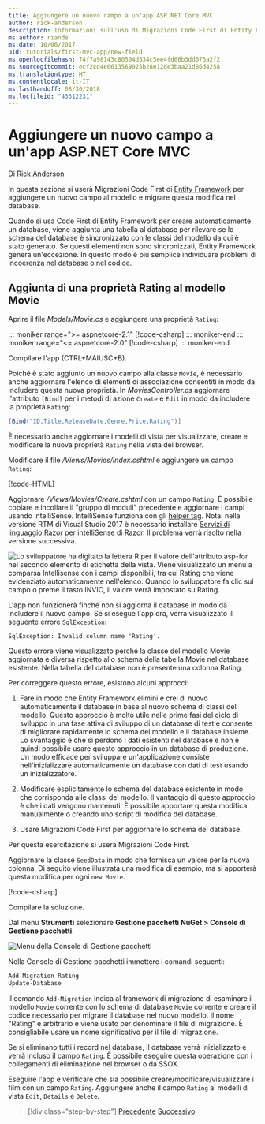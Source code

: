 ```yaml
---
title: Aggiungere un nuovo campo a un'app ASP.NET Core MVC
author: rick-anderson
description: Informazioni sull'uso di Migrazioni Code First di Entity Framework per aggiungere un nuovo campo a un modello ed eseguire la migrazione di questa modifica in un database.
ms.author: riande
ms.date: 10/06/2017
uid: tutorials/first-mvc-app/new-field
ms.openlocfilehash: 74f7a98143c80504d534c5ee4fd06b3dd076a2f2
ms.sourcegitcommit: ecf2cd4e0613569025b28e12de3baa21d86d4258
ms.translationtype: HT
ms.contentlocale: it-IT
ms.lasthandoff: 08/30/2018
ms.locfileid: "43312231"
---
```

# <a name="add-a-new-field-to-an-aspnet-core-mvc-app"></a>Aggiungere un nuovo campo a un'app ASP.NET Core MVC

Di [Rick Anderson](https://twitter.com/RickAndMSFT)

In questa sezione si userà Migrazioni Code First di [Entity Framework](https://docs.microsoft.com/ef/core/get-started/aspnetcore/new-db) per aggiungere un nuovo campo al modello e migrare questa modifica nel database.

Quando si usa Code First di Entity Framework per creare automaticamente un database, viene aggiunta una tabella al database per rilevare se lo schema del database è sincronizzato con le classi del modello da cui è stato generato. Se questi elementi non sono sincronizzati, Entity Framework genera un'eccezione. In questo modo è più semplice individuare problemi di incoerenza nel database o nel codice.

## <a name="adding-a-rating-property-to-the-movie-model"></a>Aggiunta di una proprietà Rating al modello Movie

Aprire il file *Models/Movie.cs* e aggiungere una proprietà `Rating`:

::: moniker range=">= aspnetcore-2.1"
[!code-csharp[](~/tutorials/first-mvc-app/start-mvc/sample/MvcMovie21/Models/MovieDateRating.cs?highlight=13&name=snippet)]
::: moniker-end
::: moniker range="<= aspnetcore-2.0"
[!code-csharp[](~/tutorials/first-mvc-app/start-mvc/sample/MvcMovie/Models/MovieDateRating.cs?highlight=11&range=7-18)]
::: moniker-end

Compilare l'app (CTRL+MAIUSC+B).

Poiché è stato aggiunto un nuovo campo alla classe `Movie`, è necessario anche aggiornare l'elenco di elementi di associazione consentiti in modo da includere questa nuova proprietà. In *MoviesController.cs* aggiornare l'attributo `[Bind]` per i metodi di azione `Create` e `Edit` in modo da includere la proprietà `Rating`:

```csharp
[Bind("ID,Title,ReleaseDate,Genre,Price,Rating")]
   ```

È necessario anche aggiornare i modelli di vista per visualizzare, creare e modificare la nuova proprietà `Rating` nella vista del browser.

Modificare il file */Views/Movies/Index.cshtml* e aggiungere un campo `Rating`:

[!code-HTML[](start-mvc/sample/MvcMovie/Views/Movies/IndexGenreRating.cshtml?highlight=17,39&range=24-64)]

Aggiornare */Views/Movies/Create.cshtml* con un campo `Rating`. È possibile copiare e incollare il "gruppo di moduli" precedente e aggiornare i campi usando intelliSense. IntelliSense funziona con gli [helper tag](xref:mvc/views/tag-helpers/intro). Nota: nella versione RTM di Visual Studio 2017 è necessario installare [Servizi di linguaggio Razor](https://marketplace.visualstudio.com/items?itemName=ms-madsk.RazorLanguageServices) per intelliSense di Razor. Il problema verrà risolto nella versione successiva.

![Lo sviluppatore ha digitato la lettera R per il valore dell'attributo asp-for nel secondo elemento di etichetta della vista. Viene visualizzato un menu a comparsa Intellisense con i campi disponibili, tra cui Rating che viene evidenziato automaticamente nell'elenco. Quando lo sviluppatore fa clic sul campo o preme il tasto INVIO, il valore verrà impostato su Rating.](new-field/_static/cr.png)

L'app non funzionerà finché non si aggiorna il database in modo da includere il nuovo campo. Se si esegue l'app ora, verrà visualizzato il seguente errore `SqlException`:

`SqlException: Invalid column name 'Rating'.`

Questo errore viene visualizzato perché la classe del modello Movie aggiornata è diversa rispetto allo schema della tabella Movie nel database esistente. Nella tabella del database non è presente una colonna Rating.

Per correggere questo errore, esistono alcuni approcci:

1. Fare in modo che Entity Framework elimini e crei di nuovo automaticamente il database in base al nuovo schema di classi del modello. Questo approccio è molto utile nelle prime fasi del ciclo di sviluppo in una fase attiva di sviluppo di un database di test e consente di migliorare rapidamente lo schema del modello e il database insieme. Lo svantaggio è che si perdono i dati esistenti nel database e non è quindi possibile usare questo approccio in un database di produzione. Un modo efficace per sviluppare un'applicazione consiste nell'inizializzare automaticamente un database con dati di test usando un inizializzatore.

2. Modificare esplicitamente lo schema del database esistente in modo che corrisponda alle classi del modello. Il vantaggio di questo approccio è che i dati vengono mantenuti. È possibile apportare questa modifica manualmente o creando uno script di modifica del database.

3. Usare Migrazioni Code First per aggiornare lo schema del database.

Per questa esercitazione si userà Migrazioni Code First.

Aggiornare la classe `SeedData` in modo che fornisca un valore per la nuova colonna. Di seguito viene illustrata una modifica di esempio, ma si apporterà questa modifica per ogni `new Movie`.

[!code-csharp[](start-mvc/sample/MvcMovie/Models/SeedDataRating.cs?name=snippet1&highlight=6)]

Compilare la soluzione.

Dal menu **Strumenti** selezionare **Gestione pacchetti NuGet > Console di Gestione pacchetti**.

  ![Menu della Console di Gestione pacchetti](adding-model/_static/pmc.png)

Nella Console di Gestione pacchetti immettere i comandi seguenti:

```powershell
Add-Migration Rating
Update-Database
```

Il comando `Add-Migration` indica al framework di migrazione di esaminare il modello `Movie` corrente con lo schema di database `Movie` corrente e creare il codice necessario per migrare il database nel nuovo modello. Il nome "Rating" è arbitrario e viene usato per denominare il file di migrazione. È consigliabile usare un nome significativo per il file di migrazione.

Se si eliminano tutti i record nel database, il database verrà inizializzato e verrà incluso il campo `Rating`. È possibile eseguire questa operazione con i collegamenti di eliminazione nel browser o da SSOX.

Eseguire l'app e verificare che sia possibile creare/modificare/visualizzare i film con un campo `Rating`. Aggiungere anche il campo `Rating` ai modelli di vista `Edit`, `Details` e `Delete`.

> [!div class="step-by-step"]
> [Precedente](search.md)
> [Successivo](validation.md)  

